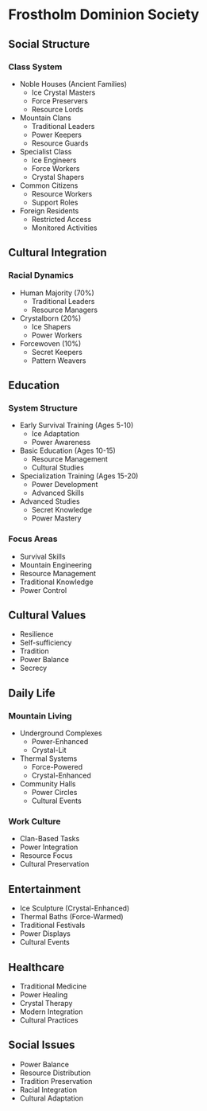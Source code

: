# Frostholm Dominion Society

## Social Structure
### Class System
- Noble Houses (Ancient Families)
  - Ice Crystal Masters
  - Force Preservers
  - Resource Lords
- Mountain Clans
  - Traditional Leaders
  - Power Keepers
  - Resource Guards
- Specialist Class
  - Ice Engineers
  - Force Workers
  - Crystal Shapers
- Common Citizens
  - Resource Workers
  - Support Roles
- Foreign Residents
  - Restricted Access
  - Monitored Activities

## Cultural Integration
### Racial Dynamics
- Human Majority (70%)
  - Traditional Leaders
  - Resource Managers
- Crystalborn (20%)
  - Ice Shapers
  - Power Workers
- Forcewoven (10%)
  - Secret Keepers
  - Pattern Weavers

## Education
### System Structure
- Early Survival Training (Ages 5-10)
  - Ice Adaptation
  - Power Awareness
- Basic Education (Ages 10-15)
  - Resource Management
  - Cultural Studies
- Specialization Training (Ages 15-20)
  - Power Development
  - Advanced Skills
- Advanced Studies
  - Secret Knowledge
  - Power Mastery

### Focus Areas
- Survival Skills
- Mountain Engineering
- Resource Management
- Traditional Knowledge
- Power Control

## Cultural Values
- Resilience
- Self-sufficiency
- Tradition
- Power Balance
- Secrecy

## Daily Life
### Mountain Living
- Underground Complexes
  - Power-Enhanced
  - Crystal-Lit
- Thermal Systems
  - Force-Powered
  - Crystal-Enhanced
- Community Halls
  - Power Circles
  - Cultural Events

### Work Culture
- Clan-Based Tasks
- Power Integration
- Resource Focus
- Cultural Preservation

## Entertainment
- Ice Sculpture (Crystal-Enhanced)
- Thermal Baths (Force-Warmed)
- Traditional Festivals
- Power Displays
- Cultural Events

## Healthcare
- Traditional Medicine
- Power Healing
- Crystal Therapy
- Modern Integration
- Cultural Practices

## Social Issues
- Power Balance
- Resource Distribution
- Tradition Preservation
- Racial Integration
- Cultural Adaptation
